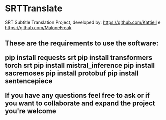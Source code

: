 # SRTTranslate
SRT Subtitle Translation Project, developed by: https://github.com/Kattiell e https://github.com/MaloneFreak
<h2 display="inline">
These are the requirements to use the software:

pip install requests srt
pip install transformers torch srt
pip install mistral_inference
pip install sacremoses
pip install protobuf
pip install sentencepiece

If you have any questions feel free to ask or if you want to collaborate and expand the project you're welcome
</h2>
